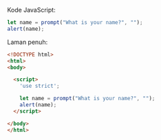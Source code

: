 Kode JavaScript:

```js demo run
let name = prompt("What is your name?", "");
alert(name);
```

Laman penuh:

```html
<!DOCTYPE html>
<html>
<body>

  <script>
    'use strict';

    let name = prompt("What is your name?", "");
    alert(name);
  </script>

</body>
</html>
```
